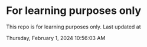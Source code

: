 # For learning purposes only
This repo is for learning purposes only.
Last updated at

Thursday, February 1, 2024 10:56:03 AM

